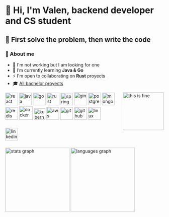 <h1 align="left">👋 Hi, I'm Valen, backend developer and CS student</h1>

## 🎯 First solve the problem, then write the code

### 👾 About me

- 💼 I'm not working but I am looking for one  
- 🌱 I’m currently learning **Java & Go**  
- ⚡ I'm open to collaborating on **Rust** proyects
- 🎓 [All bachelor proyects](https://github.com/stars/valrichter/lists/projectos-de-la-carrera)

<img alt="this is fine" align="right" height="120" width="130" src="https://external-content.duckduckgo.com/iu/?u=https%3A%2F%2Fmedia.tenor.com%2F1Y42Mgr57SUAAAAM%2Fthis-is-fine.gif&f=1&nofb=1&ipt=2c303e4a129339abbdcea88a1042f201d8a6b5c78a7c475426544b4a2c940146&ipo=images" />

<div align="left">
  <img alt="react" width="40" src="https://cdn.simpleicons.org/react/61DAFB" />
  <img alt="java " width="40" src="https://devicon-website.vercel.app/api/java/plain.svg?color=%23EA2D2E" />
  <img alt="go" width="40" src="https://devicon-website.vercel.app/api/go/plain.svg?color=%2300ACD7" />
  <img alt="rust" width="40" src="https://cdn.simpleicons.org/rust/FF6B00" />
  <img alt="spring" width="39" src="https://cdn.simpleicons.org/spring/6DB33F" />
  <img alt="gin" width="41" src="https://cdn.simpleicons.org/gin/008ECF" />
  <img alt="postgresql" width="40" src="https://devicon-website.vercel.app/api/postgresql/plain.svg?color=%23336791" />
  <img alt="mongodb" src="https://cdn.simpleicons.org/mongodb/47A248" width="40"   />
  <img src="https://devicon-website.vercel.app/api/redis/plain.svg?color=%23D82C20"  width="40" alt="redis logo"  />
  <img alt="docker" width="43" src="https://devicon-website.vercel.app/api/docker/plain.svg?color=%23019BC6" />
  <img alt="kubernetes" width="36" src="https://devicon-website.vercel.app/api/kubernetes/plain.svg?color=%23486BB3" />
  <img alt="aws" width="40"src="https://cdn.simpleicons.org/amazonaws/FF9900" />
  <img alt="git" width="40" src="https://devicon-website.vercel.app/api/git/plain.svg?color=%23F34F29" />
  <img alt="github" width="40" src="https://devicon-website.vercel.app/api/github/original.svg?color=%23FFFFFF" />
  <img alt="linux" width="40" src="https://devicon-website.vercel.app/api/linux/plain.svg?color=%23FCC624" />
</div>

###

<div align="left">
  <a href="https://www.linkedin.com/in/valrichter/" target="_blank">
    <img src="https://img.shields.io/static/v1?message=valrichter&logo=linkedin&label=&color=0077B5&logoColor=white&labelColor=gray&style=for-the-badge" height="40" alt="linkedin"  />
  </a>
</div>

###

<div align="left">
  <img src="https://github-readme-stats.vercel.app/api?username=valrichter&hide_title=false&hide_rank=false&show_icons=true&include_all_commits=true&count_private=true&disable_animations=false&theme=dracula&locale=en&hide_border=true&order=1" height="204" alt="stats graph"  />
  <img src="https://github-readme-stats.vercel.app/api/top-langs?username=valrichter&locale=en&hide_title=true&layout=compact&card_width=320&langs_count=10&theme=dracula&hide_border=true&order=2" height="204" alt="languages graph"  />
</div>
